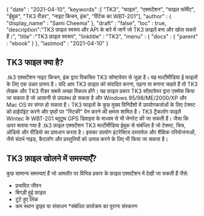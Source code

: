 {
  "date" : "2021-04-10",
  "keywords" :[ "TK3", "फाइल", "एक्सटेंशन", "फाइल फॉर्मेट", "ईबुक", "TK3 रीडर", "नाइट किचन, इंक", "विंटेक का WBT-201"],
  "author" : {
    "display_name" : "Sami Cheema"
},
  "draft" : "false",
  "toc" : true,
  "description":"TK3 फ़ाइल स्वरूप और API के बारे में जानें जो TK3 फ़ाइलें बना और खोल सकते हैं।",
  "title" :"TK3 फ़ाइल स्वरूप",
  "linktitle" : "TK3",
  "menu" : {
    "docs" : {
      "parent" : "ebook"
}
},
  "lastmod" : "2021-04-10"
}

## TK3 फाइल क्या है? ##

.tk3 एक्सटेंशन नाइट किचन, इंक द्वारा विकसित TK3 सॉफ्टवेयर से जुड़ा है। यह मल्टीमीडिया ई फाइलों के लिए एक उन्नत प्रारूप है। यदि आप TK3 फ़ाइल को संपादित करना, पढ़ना या बनाना चाहते हैं तो TK3 लेखक और TK3 रीडर सबसे अच्छा विकल्प होंगे। यह फ़ाइल प्रकार TK3 सॉफ़्टवेयर द्वारा एक्सेस किया जा सकता है जो आसानी से उपलब्ध हो सकता है और Windows 95/98/ME/2000/XP और Mac OS पर संगत हो सकता है।
TK3 फाइलों के कुछ मुख्य विनिर्देशों में उपयोगकर्ताओं के लिए टेक्स्ट को हाईपॉइंट करने और पृष्ठों पर "स्टिकी" पेन करने की क्षमता शामिल है। TK3 ट्रैकलॉग फाइलें Wintec के WBT-201 ब्लूटूथ GPS डिवाइस के माध्यम से भी जेनरेट की जा सकती हैं। जैसा कि ऊपर बताया गया है .tk3 फ़ाइल एक्सटेंशन TK3 मल्टीमीडिया ईबुक से संबंधित है जो टेक्स्ट, चित्र, ऑडियो और वीडियो का प्रावधान करता है। इसका उपयोग इंटरेक्टिव दस्तावेज़ और शैक्षिक परियोजनाओं, जैसे संदर्भ गाइड, कैटलॉग और प्रस्तुतियों को उत्पन्न करने के लिए भी किया जा सकता है।

## TK3 फ़ाइल खोलने में समस्याएँ? ##

कुछ सामान्य समस्याएं हैं जो आमतौर पर विभिन्न प्रकार के फ़ाइल एक्सटेंशन में देखी जा सकती हैं जैसे:

* प्रभावित जीवन
* बिगड़ी हुई फ़ाइल
* टूटे हुए लिंक
* कम स्थान ड्राइव या संसाधन
*संबंधित कार्यक्रम का पुराना संस्करण

